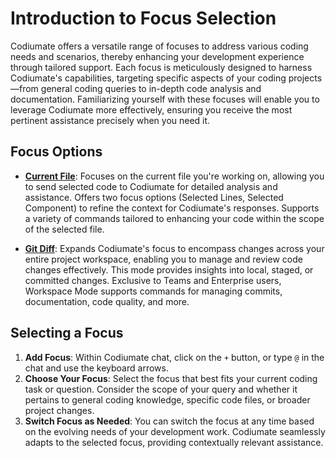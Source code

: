 # Introduction to Focus Selection

Codiumate offers a versatile range of focuses to address various coding needs and scenarios, thereby enhancing your development experience through tailored support. Each focus is meticulously designed to harness Codiumate's capabilities, targeting specific aspects of your coding projects—from general coding queries to in-depth code analysis and documentation. Familiarizing yourself with these focuses will enable you to leverage Codiumate more effectively, ensuring you receive the most pertinent assistance precisely when you need it.


## Focus Options

- [**Current File**](./current-file.md): Focuses on the current file you're working on, allowing you to send selected code to Codiumate for detailed analysis and assistance. Offers two focus options (Selected Lines, Selected Component) to refine the context for Codiumate's responses. Supports a variety of commands tailored to enhancing your code within the scope of the selected file.

- [**Git Diff**](./git-diff.md): Expands Codiumate's focus to encompass changes across your entire project workspace, enabling you to manage and review code changes effectively. This mode provides insights into local, staged, or committed changes. Exclusive to Teams and Enterprise users, Workspace Mode supports commands for managing commits, documentation, code quality, and more.

## Selecting a Focus

1. **Add Focus**: Within Codiumate chat, click on the `+` button, or type `@` in the chat and use the keyboard arrows.
2. **Choose Your Focus**: Select the focus that best fits your current coding task or question. Consider the scope of your query and whether it pertains to general coding knowledge, specific code files, or broader project changes.
3. **Switch Focus as Needed**: You can switch the focus at any time based on the evolving needs of your development work. Codiumate seamlessly adapts to the selected focus, providing contextually relevant assistance.
